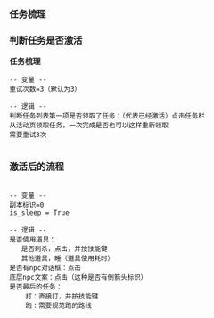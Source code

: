    
### 任务梳理


### 判断任务是否激活


**任务梳理**

```text
-- 变量 --
重试次数=3（默认为3）

-- 逻辑 --
判断任务列表第一项是否领取了任务：（代表已经激活）点击任务栏
从活动页领取任务，一次完成是否也可以这样重新领取
需要重试3次
   
```


### 激活后的流程

```text

-- 变量 --
副本标识=0
is_sleep = True

-- 逻辑 --
是否使用道具：
   是否刺杀，点击，并按技能键
   其他道具，睡（道具使用耗时）
是否有npc对话框：点击
底层npc文案：点击（这种是否有倒箭头标识）
是否最后的任务：
    打：直接打，并按技能键
    跑：需要规范跑的路线

```
   